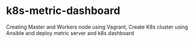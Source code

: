 # k8s-metric-dashboard
Creating Master and Workers node using Vagrant, Create K8s cluster using Ansible and deploy metric server and k8s dashboard

